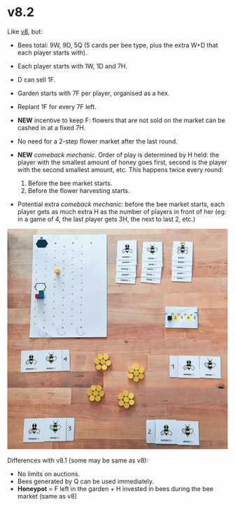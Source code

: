 # v8.2

Like [v8](README.md), but:

* Bees total: 9W, 9D, 5Q (5 cards per bee type, plus the extra W+D that each player starts with).
* Each player starts with 1W, 1D and 7H.
* D can sell 1F.
* Garden starts with 7F per player, organised as a hex.
* Replant 1F for every 7F left.
* **NEW** incentive to keep F: flowers that are not sold on the market can be cashed in at a fixed 7H.
* No need for a 2-step flower market after the last round.
* **NEW** *comeback mechanic*. Order of play is determined by H held: the player with the smallest amount of honey goes first, second is the player with the second smallest amount, etc. This happens twice every round:
	
	1. Before the bee market starts.
	2. Before the flower harvesting starts.
* Potential extra *comeback mechanic*: before the bee market starts, each player gets as much extra H as the number of players in front of her (eg: in a game of 4, the last player gets 3H, the next to last 2, etc.) 

![](assets/v8.2.jpg)

Differences with v8.1 (some may be same as v8):

* No limits on auctions.
* Bees generated by Q can be used immediately.
* **Honeypot** = F left in the garden + H invested in bees during the bee market (same as v8)

